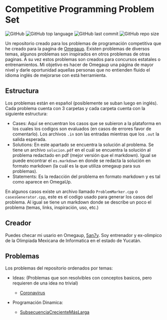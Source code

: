 # Competitive Programming Problem Set

![GitHub](https://img.shields.io/github/license/5an7y/ProgrammingPS)
![GitHub top language](https://img.shields.io/github/languages/top/5an7y/ProgrammingPS)
![GitHub last commit](https://img.shields.io/github/last-commit/5an7y/ProgrammingPS)
![GitHub repo size](https://img.shields.io/github/repo-size/5an7y/ProgrammingPS)

Un repositorio creado para los problemas de programación competitiva que he creado para la pagina de [Omegaup](https://omegaup.com/). Existen problemas de diversos temas, algunos problemas son inspirados en otros problemas de otras paginas. A su vez estos problemas son creados para concursos estatales o entrenamientos. Mi objetivo es hacer de Omegaup una página de mayor nivel y darle oportunidad aquellas personas que no entienden fluido el idioma inglés de mejorarse con está herramienta.

## Estructura

Los problemas están en español (posiblemente se suban luego en inglés). Cada problema cuenta con 3 carpetas y cada carpeta cuenta con la siguiente estructura:

- Cases: Aquí se encuentran los casos que se subieron a la plataforma en los cuales los codigos son evaluados (en casos de errores favor de comentarlo). Los archivos `.in` son las entradas mientras que los `.out` la salida esperada.
- Solutions: En este apartado se encuentra la solución al problema. Se tiene un archivo `solucion.pdf` en el cuál se encuentra la solución al problema redactado en pdf (mejor versión que el markdown). Igual se puede encontrar el `es.markdown` en donde se redacta la solución en formato markdown (la cuál es la que utiliza omegaup para sus problemas).
- Statements: Es la redacción del problema en formato markdown y es tal como aparece en OmegaUp.

En algunos casos existe un archivo llamado `ProblemMarker.cpp` o `casesGenerator.cpp`, este es el codigo usado para generar los casos del problema. Al igual se tiene un markdown donde se describe un poco el problema (temas, links, inspiración, uso, etc.)

## Creador

Puedes checar mi usario en Omegaup, [5an7y](https://omegaup.com/profile/5an7y/). Soy entrenador y ex-olimpico de la Olimpiada Mexicana de Informatica en el estado de Yucatán.

## Problemas

Los problemas del repositorio ordenados por temas:

- Ideas: 
(Problemas que son resolvibles con conceptos basicos, pero requieren de una idea no trivial)
  - [Coronavirus](../Coronavirus)

- Programación Dinamica:
  - [SubsecuenciaCrecienteMásLarga](../LIS)